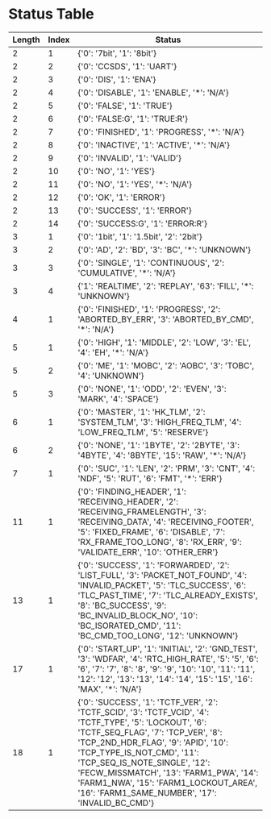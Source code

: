 # Status Table

Length|Index|Status
-|-|-
2|1|{'0': '7bit', '1': '8bit'}
2|2|{'0': 'CCSDS', '1': 'UART'}
2|3|{'0': 'DIS', '1': 'ENA'}
2|4|{'0': 'DISABLE', '1': 'ENABLE', '*': 'N/A'}
2|5|{'0': 'FALSE', '1': 'TRUE'}
2|6|{'0': 'FALSE:G', '1': 'TRUE:R'}
2|7|{'0': 'FINISHED', '1': 'PROGRESS', '*': 'N/A'}
2|8|{'0': 'INACTIVE', '1': 'ACTIVE', '*': 'N/A'}
2|9|{'0': 'INVALID', '1': 'VALID'}
2|10|{'0': 'NO', '1': 'YES'}
2|11|{'0': 'NO', '1': 'YES', '*': 'N/A'}
2|12|{'0': 'OK', '1': 'ERROR'}
2|13|{'0': 'SUCCESS', '1': 'ERROR'}
2|14|{'0': 'SUCCESS:G', '1': 'ERROR:R'}
3|1|{'0': '1bit', '1': '1.5bit', '2': '2bit'}
3|2|{'0': 'AD', '2': 'BD', '3': 'BC', '*': 'UNKNOWN'}
3|3|{'0': 'SINGLE', '1': 'CONTINUOUS', '2': 'CUMULATIVE', '*': 'N/A'}
3|4|{'1': 'REALTIME', '2': 'REPLAY', '63': 'FILL', '*': 'UNKNOWN'}
4|1|{'0': 'FINISHED', '1': 'PROGRESS', '2': 'ABORTED_BY_ERR', '3': 'ABORTED_BY_CMD', '*': 'N/A'}
5|1|{'0': 'HIGH', '1': 'MIDDLE', '2': 'LOW', '3': 'EL', '4': 'EH', '*': 'N/A'}
5|2|{'0': 'ME', '1': 'MOBC', '2': 'AOBC', '3': 'TOBC', '4': 'UNKNOWN'}
5|3|{'0': 'NONE', '1': 'ODD', '2': 'EVEN', '3': 'MARK', '4': 'SPACE'}
6|1|{'0': 'MASTER', '1': 'HK_TLM', '2': 'SYSTEM_TLM', '3': 'HIGH_FREQ_TLM', '4': 'LOW_FREQ_TLM', '5': 'RESERVE'}
6|2|{'0': 'NONE', '1': '1BYTE', '2': '2BYTE', '3': '4BYTE', '4': '8BYTE', '15': 'RAW', '*': 'N/A'}
7|1|{'0': 'SUC', '1': 'LEN', '2': 'PRM', '3': 'CNT', '4': 'NDF', '5': 'RUT', '6': 'FMT', '*': 'ERR'}
11|1|{'0': 'FINDING_HEADER', '1': 'RECEIVING_HEADER', '2': 'RECEIVING_FRAMELENGTH', '3': 'RECEIVING_DATA', '4': 'RECEIVING_FOOTER', '5': 'FIXED_FRAME', '6': 'DISABLE', '7': 'RX_FRAME_TOO_LONG', '8': 'RX_ERR', '9': 'VALIDATE_ERR', '10': 'OTHER_ERR'}
13|1|{'0': 'SUCCESS', '1': 'FORWARDED', '2': 'LIST_FULL', '3': 'PACKET_NOT_FOUND', '4': 'INVALID_PACKET', '5': 'TLC_SUCCESS', '6': 'TLC_PAST_TIME', '7': 'TLC_ALREADY_EXISTS', '8': 'BC_SUCCESS', '9': 'BC_INVALID_BLOCK_NO', '10': 'BC_ISORATED_CMD', '11': 'BC_CMD_TOO_LONG', '12': 'UNKNOWN'}
17|1|{'0': 'START_UP', '1': 'INITIAL', '2': 'GND_TEST', '3': 'WDFAR', '4': 'RTC_HIGH_RATE', '5': '5', '6': '6', '7': '7', '8': '8', '9': '9', '10': '10', '11': '11', '12': '12', '13': '13', '14': '14', '15': '15', '16': 'MAX', '*': 'N/A'}
18|1|{'0': 'SUCCESS', '1': 'TCTF_VER', '2': 'TCTF_SCID', '3': 'TCTF_VCID', '4': 'TCTF_TYPE', '5': 'LOCKOUT', '6': 'TCTF_SEQ_FLAG', '7': 'TCP_VER', '8': 'TCP_2ND_HDR_FLAG', '9': 'APID', '10': 'TCP_TYPE_IS_NOT_CMD', '11': 'TCP_SEQ_IS_NOTE_SINGLE', '12': 'FECW_MISSMATCH', '13': 'FARM1_PWA', '14': 'FARM1_NWA', '15': 'FARM1_LOCKOUT_AREA', '16': 'FARM1_SAME_NUMBER', '17': 'INVALID_BC_CMD'}
